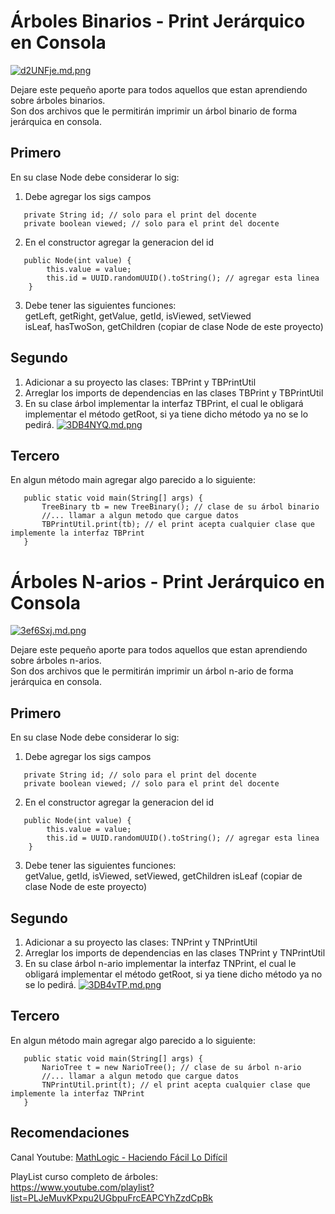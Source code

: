 # Árboles Binarios - Print Jerárquico en Consola

[![d2UNFje.md.png](https://iili.io/d2UNFje.md.png)](https://freeimage.host/i/d2UNFje)

Dejare este pequeño aporte para todos aquellos que estan aprendiendo sobre árboles binarios.  
Son dos archivos que le permitirán imprimir un árbol binario de forma jerárquica en consola.

## Primero

En su clase Node debe considerar lo sig:
1. Debe agregar los sigs campos
```
   private String id; // solo para el print del docente
   private boolean viewed; // solo para el print del docente
```
2. En el constructor agregar la generacion del id
```
   public Node(int value) {
        this.value = value;
        this.id = UUID.randomUUID().toString(); // agregar esta linea
    }
```
3. Debe tener las siguientes funciones:  
   getLeft, getRight, getValue, getId, isViewed, setViewed  
   isLeaf, hasTwoSon, getChildren (copiar de clase Node de este proyecto)

## Segundo

1. Adicionar a su proyecto las clases: TBPrint y TBPrintUtil
2. Arreglar los imports de dependencias en las clases TBPrint y TBPrintUtil
3. En su clase árbol implementar la interfaz TBPrint, el cual le obligará implementar el método getRoot, si ya tiene dicho método ya no se lo pedirá.
   [![3DB4NYQ.md.png](https://iili.io/3DB4NYQ.md.png)](https://freeimage.host/i/3DB4NYQ)

## Tercero

En algun método main agregar algo parecido a lo siguiente:
```
   public static void main(String[] args) {
       TreeBinary tb = new TreeBinary(); // clase de su árbol binario
       //... llamar a algun metodo que cargue datos
       TBPrintUtil.print(tb); // el print acepta cualquier clase que implemente la interfaz TBPrint
   }
```

# Árboles N-arios - Print Jerárquico en Consola

[![3ef6Sxj.md.png](https://iili.io/3ef6Sxj.md.png)](https://freeimage.host/i/3ef6Sxj)

Dejare este pequeño aporte para todos aquellos que estan aprendiendo sobre árboles n-arios.  
Son dos archivos que le permitirán imprimir un árbol n-ario de forma jerárquica en consola.

## Primero

En su clase Node debe considerar lo sig:
1. Debe agregar los sigs campos
```
   private String id; // solo para el print del docente
   private boolean viewed; // solo para el print del docente
```
2. En el constructor agregar la generacion del id
```
   public Node(int value) {
        this.value = value;
        this.id = UUID.randomUUID().toString(); // agregar esta linea
    }
```
3. Debe tener las siguientes funciones:  
   getValue, getId, isViewed, setViewed, getChildren 
   isLeaf (copiar de clase Node de este proyecto)

## Segundo

1. Adicionar a su proyecto las clases: TNPrint y TNPrintUtil
2. Arreglar los imports de dependencias en las clases TNPrint y TNPrintUtil
3. En su clase árbol n-ario implementar la interfaz TNPrint, el cual le obligará implementar el método getRoot, si ya tiene dicho método ya no se lo pedirá.
   [![3DB4vTP.md.png](https://iili.io/3DB4vTP.md.png)](https://freeimage.host/i/3DB4vTP)

## Tercero

En algun método main agregar algo parecido a lo siguiente:
```
   public static void main(String[] args) {
       NarioTree t = new NarioTree(); // clase de su árbol n-ario
       //... llamar a algun metodo que cargue datos
       TNPrintUtil.print(t); // el print acepta cualquier clase que implemente la interfaz TNPrint
   }
```

## Recomendaciones
Canal Youtube: [MathLogic - Haciendo Fácil Lo Difícil](https://www.youtube.com/@mathlogic-haciendofacillod7053)

PlayList curso completo de árboles:  
https://www.youtube.com/playlist?list=PLJeMuvKPxpu2UGbpuFrcEAPCYhZzdCpBk
